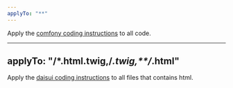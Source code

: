 ```yaml
---
applyTo: "**"
---
```

Apply the [comfony coding instructions](./instructions/comfony-instructions.md) to all code.

---
applyTo: "**/*.html.twig,**/*.twig,**/*.html"
---
Apply the [daisui coding instructions](./instructions/daisyui-instructions.md) to all files that contains html.